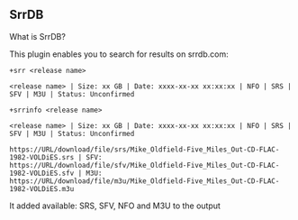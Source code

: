 ## SrrDB

What is SrrDB?

This plugin enables you to search for results on srrdb.com:

`+srr <release name>`

`<release name> | Size: xx GB | Date: xxxx-xx-xx xx:xx:xx | NFO | SRS | SFV | M3U | Status: Unconfirmed`

`+srrinfo <release name>`

`<release name> | Size: xx GB | Date: xxxx-xx-xx xx:xx:xx | NFO | SRS | SFV | M3U | Status: Unconfirmed`
```Download links: NFO: https://URL/download/file/nfo/Mike_Oldfield-Five_Miles_Out-CD-FLAC-1982-VOLDiES.nfo | SRS:
https://URL/download/file/srs/Mike_Oldfield-Five_Miles_Out-CD-FLAC-1982-VOLDiES.srs | SFV:
https://URL/download/file/sfv/Mike_Oldfield-Five_Miles_Out-CD-FLAC-1982-VOLDiES.sfv | M3U:
https://URL/download/file/m3u/Mike_Oldfield-Five_Miles_Out-CD-FLAC-1982-VOLDiES.m3u
```

It added available: SRS, SFV, NFO and M3U to the output

